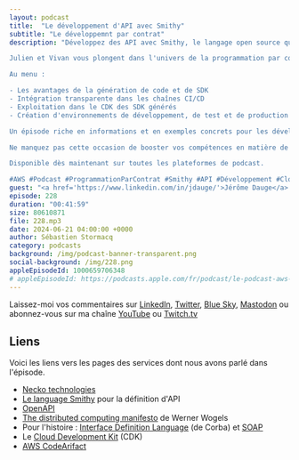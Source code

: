 ```yaml
---
layout: podcast
title:  "Le développement d'API avec Smithy"
subtitle: "Le développemnt par contrat"
description: "Développez des API avec Smithy, le langage open source qui facilite la définition d'API et la génération de code client et serveur.

Julien et Vivan vous plongent dans l'univers de la programmation par contrat dans cet épisode du Podcast AWS en Français.

Au menu :

- Les avantages de la génération de code et de SDK
- Intégration transparente dans les chaînes CI/CD
- Exploitation dans le CDK des SDK générés
- Création d'environnements de développement, de test et de production optimisés

Un épisode riche en informations et en exemples concrets pour les développeurs chevronnés comme les débutants.

Ne manquez pas cette occasion de booster vos compétences en matière de développement d'API !

Disponible dès maintenant sur toutes les plateformes de podcast.

#AWS #Podcast #ProgrammationParContrat #Smithy #API #Développement #Cloud"
guest: "<a href='https://www.linkedin.com/in/jdauge/'>Jérôme Dauge</a> et <a href='https://www.linkedin.com/in/vivian-delplace/'>Vivan Delplace</a>, co-fondateurs de Necko technologies"
episode: 228
duration: "00:41:59" 
size: 80610871
file: 228.mp3
date: 2024-06-21 04:00:00 +0000
author: Sébastien Stormacq
category: podcasts
background: /img/podcast-banner-transparent.png
social-background: /img/228.png
appleEpisodeId: 1000659706348
# appleEpisodeId: https://podcasts.apple.com/fr/podcast/le-podcast-aws-en-français/id1452118442
---
```


Laissez-moi vos commentaires sur [LinkedIn](https://www.linkedin.com/in/sebastienstormacq/), [Twitter](https://twitter.com/sebsto), [Blue Sky](https://bsky.app/profile/sebsto.bsky.social), [Mastodon](https://awscommunity.social/@sebsto) ou abonnez-vous sur ma chaîne [YouTube](https://www.youtube.com/sebsto) ou [Twitch.tv](https://www.twitch.tv/sebAWS)

## Liens

Voici les liens vers les pages des services dont nous avons parlé dans l'épisode.

- [Necko technologies](https://www.necko.tech/homepage)
- [Le language Smithy](https://smithy.io/2.0/quickstart.html) pour la définition d'API
- [OpenAPI](https://www.openapis.org/)
- [The distributed computing manifesto](https://www.allthingsdistributed.com/2022/11/amazon-1998-distributed-computing-manifesto.html) de Werner Wogels
- Pour l'histoire : [Interface Definition Language](https://fr.wikipedia.org/wiki/Common_Object_Request_Broker_Architecture) (de Corba) et [SOAP](https://fr.wikipedia.org/wiki/SOAP)
- Le [Cloud Development Kit](https://github.com/aws/aws-cdk) (CDK)
- [AWS CodeArifact]()